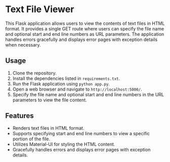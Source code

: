 # Text File Viewer

This Flask application allows users to view the contents of text files in HTML format. It provides a single GET route where users can specify the file name and optional start and end line numbers as URL parameters. The application handles errors gracefully and displays error pages with exception details when necessary.

## Usage

1. Clone the repository.
2. Install the dependencies listed in `requirements.txt`.
3. Run the Flask application using `python app.py`.
4. Open a web browser and navigate to `http://localhost:5000/`.
5. Specify the file name and optional start and end line numbers in the URL parameters to view the file content.

## Features

- Renders text files in HTML format.
- Supports specifying start and end line numbers to view a specific portion of the file.
- Utilizes Material-UI for styling the HTML content.
- Gracefully handles errors and displays error pages with exception details.
